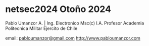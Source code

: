 # netsec2024 Otoño 2024

Pablo Umanzor A. | Ing. Electronico Msc(c) I.A.
Profesor Academia Politecnica Militar
Ejercito de Chile

email: pabloumanzor@gmail.com
http://www.pabloumanzor.com
